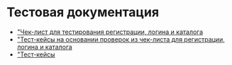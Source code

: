 # Тестовая документация
- ["Чек-лист для тестирования регистрации, логина и каталога](https://docs.google.com/spreadsheets/d/1cvYoXGlL7oIZ0cuk_lr1fctD4FMtpTd0DKWX5GLSDaM/edit?usp=sharing)
- ["Тест-кейсы на основании проверок из чек-листа для регистрации, логина и каталога](https://app.qase.io/project/G101?previewMode=side&suite=60&tab=properties#:~:text=Create%20quick%20test-,Testing,-Documentation%20Kristina%20Svirid)
- ["Тест-кейсы](https://github.com/kris-svii/docs/blob/main/G101-2025-09-07.pdf)

